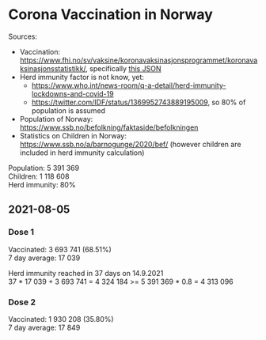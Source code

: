 # Corona Vaccination in Norway

Sources:

- Vaccination: <https://www.fhi.no/sv/vaksine/koronavaksinasjonsprogrammet/koronavaksinasjonsstatistikk/>, specifically [this JSON](https://www.fhi.no/api/chartdata/api/99119)
- Herd immunity factor is not know, yet:
  - <https://www.who.int/news-room/q-a-detail/herd-immunity-lockdowns-and-covid-19>
  - <https://twitter.com/IDF/status/1369952743889195009>, so 80% of population is assumed
- Population of Norway: <https://www.ssb.no/befolkning/faktaside/befolkningen>
- Statistics on Children in Norway: https://www.ssb.no/a/barnogunge/2020/bef/ (however children are included in herd immunity calculation)

Population: 5 391 369  
Children: 1 118 608  
Herd immunity: 80%  

## 2021-08-05

### Dose 1

Vaccinated: 3 693 741 (68.51%)  
7 day average: 17 039

Herd immunity reached in 37 days on 14.9.2021  
37 * 17 039 + 3 693 741 = 4 324 184 >= 5 391 369 * 0.8 = 4 313 096

### Dose 2

Vaccinated: 1 930 208 (35.80%)  
7 day average: 17 849

